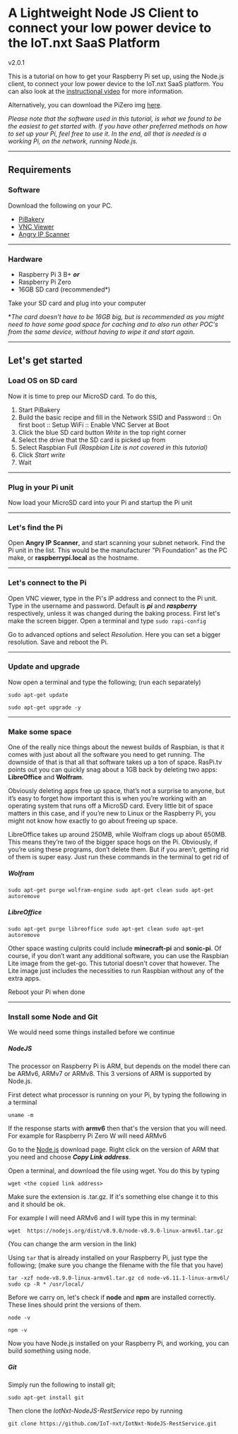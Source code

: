 
# A Lightweight Node JS Client to connect your low power device to the IoT.nxt SaaS Platform

v2.0.1

This is a tutorial on how to get your Raspberry Pi set up, using the Node.js client, to connect your low power device to the IoT.nxt SaaS platform. 
You can also look at the [instructional video](https://www.youtube.com/watch?v=DVdypq6D_zs&list=PL-8IgX2Bx5hVou2kqyNVZlRlgdreiwtL0) for more information.

Alternatively, you can download the PiZero img [here](https://github.com/IoT-nxt/ReadyIoTnxt-Images).

*Please note that the software used in this tutorial, is what we found to be the easiest to get started with. If you have other preferred methods on how to set up your Pi, feel free to use it. In the end, all that is needed is a working Pi, on the network, running Node.js.*

----------

## Requirements
### Software
Download the following on your PC.
- [PiBakery](http://pibakery.org/)
- [VNC Viewer](https://www.realvnc.com/en/connect/download/viewer/)
- [Angry IP Scanner](https://angryip.org/download/#windows)

----------

### Hardware

- Raspberry Pi 3 B+ ***or***
- Raspberry Pi Zero
- 16GB SD card (recommended*)

Take your SD card and plug into your computer

**The card doesn't have to be 16GB big, but is recommended as you might need to have some good space for caching and to also run other POC's from the same device, without having to wipe it and start again.* 

----------
## Let's get started
### Load OS on SD card

Now it is time to prep our MicroSD card. To do this, 
1. Start PiBakery
2. Build the basic recipe and fill in the Network SSID and Password
:: On first boot
:: Setup WiFi
:: Enable VNC Server at Boot
3. Click the blue SD card button *Write* in the top right corner
4. Select the drive that the SD card is picked up from
5. Select Raspbian Full *(Raspbian Lite is not covered in this tutorial)*
6. Click *Start write*
7. Wait

----------

### Plug in your Pi unit

Now load your MicroSD card into your Pi and startup the Pi unit

----------

### Let's find the Pi

Open **Angry IP Scanner**, and start scanning your subnet network. Find the Pi unit in the list. This would be the manufacturer "Pi Foundation" as the PC make, or **raspberrypi.local** as the hostname.

----------

### Let's connect to the Pi

Open VNC viewer, type in the Pi's IP address and connect to the Pi unit.
Type in the username and password. Default is ***pi*** and ***raspberry*** respectively, unless it was changed during the baking process.
First let's make the screen bigger. Open a terminal and type 
`sudo rapi-config`

Go to advanced options and select *Resolution*. Here you can set a bigger resolution.
Save and reboot the Pi.

----------

### Update and upgrade

Now open a terminal and type the following; (run each separately)

    sudo apt-get update 

    sudo apt-get upgrade -y

----------

### Make some space

One of the really nice things about the newest builds of Raspbian, is that it comes with just about all the software you need to get running. The downside of that is that all that software takes up a ton of space. RasPi.tv points out you can quickly snag about a 1GB back by deleting two apps: **LibreOffice** and **Wolfram**.

Obviously deleting apps free up space, that’s not a surprise to anyone, but it’s easy to forget how important this is when you’re working with an operating system that runs off a MicroSD card. Every little bit of space matters in this case, and if you’re new to Linux or the Raspberry Pi, you might not know how exactly to go about freeing up space.

LibreOffice takes up around 250MB, while Wolfram clogs up about 650MB. This means they’re two of the bigger space hogs on the Pi. Obviously, if you’re using these programs, don’t delete them. But if you aren’t, getting rid of them is super easy. Just run these commands in the terminal to get rid of 
##### Wolfram
    sudo apt-get purge wolfram-engine sudo apt-get clean sudo apt-get autoremove

##### LibreOffice
    sudo apt-get purge libreoffice sudo apt-get clean sudo apt-get autoremove
  
Other space wasting culprits could include **minecraft-pi** and **sonic-pi**. Of course, if you don’t want any additional software, you can use the Raspbian Lite image from the get-go. This tutorial doesn't cover that however. The Lite image just includes the necessities to run Raspbian without any of the extra apps.

Reboot your Pi when done

----------

### Install some Node and Git

We would need some things installed before we continue 

##### NodeJS 
The processor on Raspberry Pi is ARM, but depends on the model there can be ARMv6, ARMv7 or ARMv8. This 3 versions of ARM is supported by Node.js.

First detect what processor is running on your Pi, by typing the following in a terminal

    uname -m

If the response starts with **armv6** then that's the version that you will need. For example for Raspberry Pi Zero W will need ARMv6

Go to the [Node.js](https://nodejs.org/en/download/) download page. Right click on the version of ARM that you need and choose ***Copy Link address***.

Open a terminal, and download the file using wget. You do this by typing

    wget <the copied link address>
Make sure the extension is .tar.gz. If it's something else change it to this and it should be ok.

For example I will need ARMv6 and I will type this in my terminal:

    wget  https://nodejs.org/dist/v8.9.0/node-v8.9.0-linux-armv6l.tar.gz

(You can change the arm version in the link)

Using `tar` that is already installed on your Raspberry Pi, just type the following; (make sure you change the filename with the file that you have)

    tar -xzf node-v8.9.0-linux-armv6l.tar.gz cd node-v6.11.1-linux-armv6l/ sudo cp -R * /usr/local/

Before we carry on, let's check if **node** and **npm** are installed correctly. These lines should print the versions of them.

    node -v 

    npm -v

Now you have Node.js installed on your Raspberry Pi, and working, you can build something using node.

##### Git
Simply run the following to install git;

    sudo apt-get install git
Then clone the *IotNxt-NodeJS-RestService* repo by running

    git clone https://github.com/IoT-nxt/IotNxt-NodeJS-RestService.git
